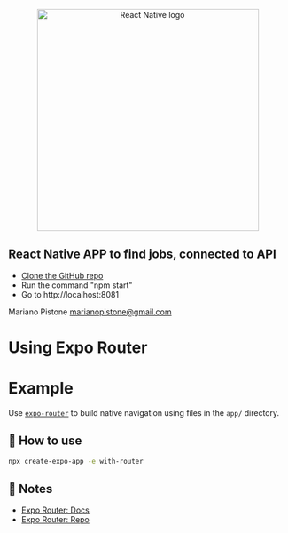 
<p align="center"><a href="https://reactnative.dev/" target="_blank"><img src="https://reactnative.dev/img/header_logo.svg" width="400" alt="React Native logo"></a></p>

## React Native APP to find jobs, connected to API
- [Clone the GitHub repo](https://github.com/livingtheweb/react-native-app.git)
- Run the command "npm start"
- Go to http://localhost:8081

Mariano Pistone
marianopistone@gmail.com


# Using Expo Router

# Example

Use [`expo-router`](https://expo.github.io/router) to build native navigation using files in the `app/` directory.

## 🚀 How to use

```sh
npx create-expo-app -e with-router
```

## 📝 Notes

- [Expo Router: Docs](https://expo.github.io/router)
- [Expo Router: Repo](https://github.com/expo/router)

